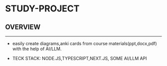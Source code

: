 # STUDY-PROJECT

## OVERVIEW

---

- easily create diagrams,anki cards from course materials(ppt,docx,pdf) with the help of AI/LLM.

- TECK STACK: NODE.JS,TYPESCRIPT,NEXT.JS, SOME AI/LLM API
